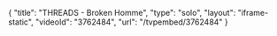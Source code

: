 {
    "title": "THREADS - Broken Homme",
    "type": "solo",
    "layout": "iframe-static",
    "videoId": "3762484",
    "url": "\/tvpembed\/3762484"
}